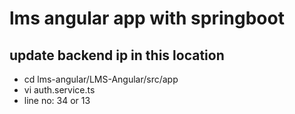 # lms angular app with springboot
## update backend ip in this location
- cd lms-angular/LMS-Angular/src/app
- vi auth.service.ts
- line no: 34 or 13
